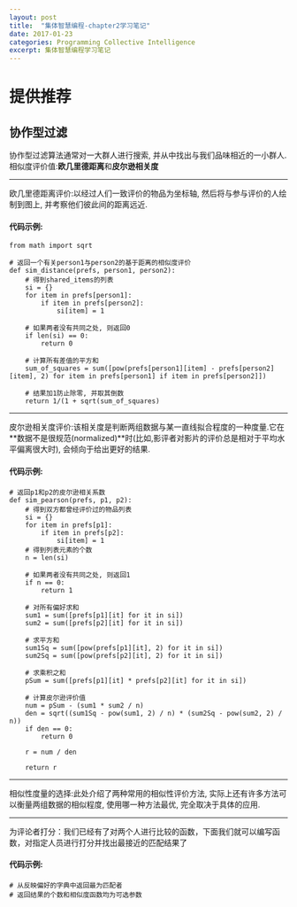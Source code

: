 ```yaml
---
layout: post
title: 	"集体智慧编程-chapter2学习笔记"
date: 2017-01-23
categories: Programming Collective Intelligence
excerpt: 集体智慧编程学习笔记
---
```


# 提供推荐  

## 协作型过滤  
协作型过滤算法通常对一大群人进行搜索, 并从中找出与我们品味相近的一小群人.  
相似度评价值:**欧几里德距离**和**皮尔逊相关度**  

---------
欧几里德距离评价:以经过人们一致评价的物品为坐标轴, 然后将与参与评价的人绘制到图上, 并考察他们彼此间的距离远近.   

#### 代码示例: 

	from math import sqrt	

	# 返回一个有关person1与person2的基于距离的相似度评价
	def sim_distance(prefs, person1, person2):
		# 得到shared_items的列表
		si = {}
		for item in prefs[person1]:
			if item in prefs[person2]:
				si[item] = 1
		
		# 如果两者没有共同之处, 则返回0
		if len(si) == 0:
			return 0

		# 计算所有差值的平方和
		sum_of_squares = sum([pow(prefs[person1][item] - prefs[person2][item], 2) for item in prefs[person1] if item in prefs[person2]])
		
		# 结果加1防止除零, 并取其倒数
		return 1/(1 + sqrt(sum_of_squares) 

-----------
皮尔逊相关度评价:该相关度是判断两组数据与某一直线拟合程度的一种度量.它在**数据不是很规范(normalized)**时(比如,影评者对影片的评价总是相对于平均水平偏离很大时), 会倾向于给出更好的结果.  

#### 代码示例:

	# 返回p1和p2的皮尔逊相关系数
	def sim_pearson(prefs, p1, p2):
		# 得到双方都曾经评价过的物品列表
		si = {}
		for item in prefs[p1]:
			if item in prefs[p2]:
				si[item] = 1
		# 得到列表元素的个数
		n = len(si)

		# 如果两者没有共同之处, 则返回1
		if n == 0:
			return 1

		# 对所有偏好求和
		sum1 = sum([prefs[p1][it] for it in si])
		sum2 = sum([prefs[p2][it] for it in si])

		# 求平方和
		sum1Sq = sum([pow(prefs[p1][it], 2) for it in si])
		sum2Sq = sum([pow(prefs[p2][it], 2) for it in si])

		# 求乘积之和
		pSum = sum([prefs[p1][it] * prefs[p2][it] for it in si])

		# 计算皮尔逊评价值
		num = pSum - (sum1 * sum2 / n)
		den = sqrt((sum1Sq - pow(sum1, 2) / n) * (sum2Sq - pow(sum2, 2) / n))
		if den == 0:
			return 0

		r = num / den

		return r
	
-------------------------
相似性度量的选择:此处介绍了两种常用的相似性评价方法, 实际上还有许多方法可以衡量两组数据的相似程度, 使用哪一种方法最优, 完全取决于具体的应用.  

------------------------
为评论者打分：我们已经有了对两个人进行比较的函数，下面我们就可以编写函数，对指定人员进行打分并找出最接近的匹配结果了

#### 代码示例:

	# 从反映偏好的字典中返回最为匹配者
	# 返回结果的个数和相似度函数均为可选参数
	
